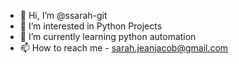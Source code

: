 - 👋 Hi, I’m @ssarah-git
- 👀 I’m interested in Python Projects
- 🌱 I’m currently learning python automation
- 📫 How to reach me - sarah.jeanjacob@gmail.com

<!---
saarah-git/SsarahSam is a ✨ special ✨ repository because its `README.md` (this file) appears on your GitHub profile.
You can click the Preview link to take a look at your changes.
--->

